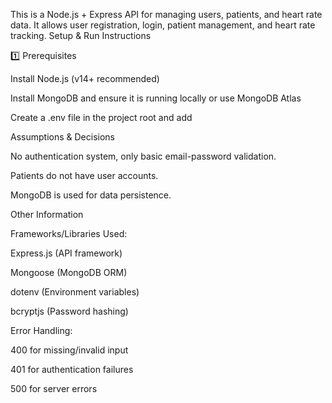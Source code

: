 This is a Node.js + Express API for managing users, patients, and heart rate data. It allows user registration, login, patient management, and heart rate tracking.
Setup & Run Instructions

1️⃣ Prerequisites

Install Node.js (v14+ recommended)

Install MongoDB and ensure it is running locally or use MongoDB Atlas

Create a .env file in the project root and add

 Assumptions & Decisions

No authentication system, only basic email-password validation.

Patients do not have user accounts.

MongoDB is used for data persistence.


 Other Information

Frameworks/Libraries Used:

Express.js (API framework)

Mongoose (MongoDB ORM)

dotenv (Environment variables)

bcryptjs (Password hashing)

Error Handling:

400 for missing/invalid input

401 for authentication failures

500 for server errors
